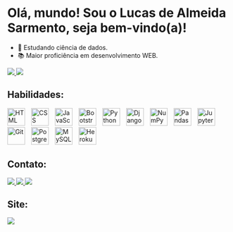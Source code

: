 <h1>Olá, mundo! Sou o Lucas de Almeida Sarmento, seja bem-vindo(a)!</h1>

- 🎯 Estudando ciência de dados.
- 📚 Maior proficiência em desenvolvimento WEB.

<div>
  <a href="https://github.com/LucasAlmeidaSar">
  <img height:"180em" src="https://github-readme-stats.vercel.app/api?username=lucasalmeidasar&hide=issues&show_icons=true&theme=radical&count_private=true&custom_title=Estat%C3%ADsticas%20da%20minha%20conta.">
    <img height:"180em" src="https://github-readme-stats.vercel.app/api/top-langs/?username=lucasalmeidasar&layout=compact&theme=radical&custom_title=Tecnologias%20mais%20utilizadas.">
  </a>
</div>

<h2>Habilidades:</h2>
<div>
  <img align:"center" height:"30" width="40" style="margin-right: 10px" alt="HTML" src="https://cdn.jsdelivr.net/gh/devicons/devicon/icons/html5/html5-original.svg">  
  <img align:"center" height:"30" width="40" style="margin-right: 10px" alt="CSS" src="https://cdn.jsdelivr.net/gh/devicons/devicon/icons/css3/css3-original.svg">
  <img align:"center" height:"30" width="40" style="margin-right: 10px" alt="JavaScript" src="https://cdn.jsdelivr.net/gh/devicons/devicon/icons/javascript/javascript-original.svg">
  <img align:"center" height:"30" width="40" style="margin-right: 10px" alt="Bootstrap" src="https://cdn.jsdelivr.net/gh/devicons/devicon/icons/bootstrap/bootstrap-plain-wordmark.svg">  
  <img align:"center" height:"30" width="40" style="margin-right: 10px" alt="Python" src="https://cdn.jsdelivr.net/gh/devicons/devicon/icons/python/python-original.svg">
  <img align:"center" height:"30" width="40" style="margin-right: 10px" alt="Django" src="https://cdn.jsdelivr.net/gh/devicons/devicon/icons/django/django-original.svg">  
  <img align:"center" height:"30" width="40" style="margin-right: 10px" alt="NumPy" src="https://cdn.jsdelivr.net/gh/devicons/devicon/icons/numpy/numpy-original.svg">
  <img align:"center" height:"30" width="40" style="margin-right: 10px" alt="Pandas" src="https://cdn.jsdelivr.net/gh/devicons/devicon/icons/pandas/pandas-original-wordmark.svg">
  <img align:"center" height:"30" width="40" style="margin-right: 10px" alt="Jupyter" src="https://cdn.jsdelivr.net/gh/devicons/devicon/icons/jupyter/jupyter-original-wordmark.svg">
  <img align:"center" height:"30" width="40" style="margin-right: 10px" alt="Git" src="https://cdn.jsdelivr.net/gh/devicons/devicon/icons/git/git-original.svg">  
  <img align:"center" height:"30" width="40" style="margin-right: 10px" alt="Postgres" src="https://cdn.jsdelivr.net/gh/devicons/devicon/icons/postgresql/postgresql-original.svg">
  <img align:"center" height:"30" width="40" style="margin-right: 10px" alt="MySQL" src="https://cdn.jsdelivr.net/gh/devicons/devicon/icons/mysql/mysql-original.svg">      
  <img align:"center" height:"30" width="40" style="margin-right: 10px" alt="Heroku" src="https://cdn.jsdelivr.net/gh/devicons/devicon/icons/heroku/heroku-plain.svg">  
  
  
</div>

<h2>Contato:</h2> 
<div>
  <a href="mailto:lukas.barcee@gmail.com">
      <img src="https://img.shields.io/badge/Gmail-D14836?style=for-the-badge&logo=gmail&logoColor=white">
  </a>
  <a href="https://www.linkedin.com/in/lucas-de-almeida-sarmento07/" target="_blank">
      <img src="https://img.shields.io/badge/LinkedIn-0077B5?style=for-the-badge&logo=linkedin&logoColor=white">
  </a>
  <a href="https://t.me/LukasAS7" target="_blank">
      <img src="https://img.shields.io/badge/Telegram-2CA5E0?style=for-the-badge&logo=telegram&logoColor=white">
  </a>
</div>

<h2>Site:</h2> 
<div>
  <a href="https://www.lucasalmeida.net.br/" target="_blank">
      <img src="https://badgen.net/badge/Website/lucasalmeida/blue?icon=firefox">
  </a>
</div>

 
